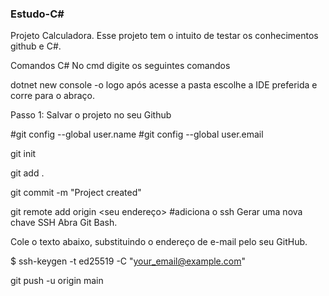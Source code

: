 ### Estudo-C#
Projeto Calculadora.
Esse projeto tem o intuito de testar os conhecimentos 
github e C#.

Comandos C#
No cmd digite os seguintes comandos

dotnet new console -o <nome do projeto>
logo após acesse a pasta
escolhe a IDE preferida e corre para o abraço.

Passo 1: 
Salvar o projeto no seu Github

#git config --global user.name <seu nome>
#git config --global user.email <seu email>

git init

git add .

git commit -m "Project created"

git remote add origin <seu endereço>
#adiciona o ssh
Gerar uma nova chave SSH
Abra Git Bash.

Cole o texto abaixo, substituindo o endereço de e-mail pelo seu GitHub.

$ ssh-keygen -t ed25519 -C "your_email@example.com"

git push -u origin main
